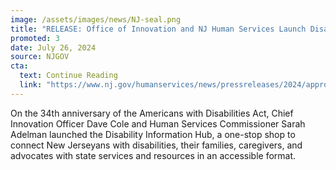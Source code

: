 ```yaml
---
image: /assets/images/news/NJ-seal.png
title: "RELEASE: Office of Innovation and NJ Human Services Launch Disability Information Hub"
promoted: 3 
date: July 26, 2024
source: NJGOV
cta:
  text: Continue Reading
  link: "https://www.nj.gov/humanservices/news/pressreleases/2024/approved/20240726.shtml"
---
```


On the 34th anniversary of the Americans with Disabilities Act, Chief Innovation Officer Dave Cole and Human Services Commissioner Sarah Adelman launched the Disability Information Hub, a one-stop shop to connect New Jerseyans with disabilities, their families, caregivers, and advocates with state services and resources in an accessible format. 
